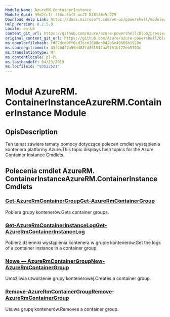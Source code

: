 ```yaml
---
Module Name: AzureRM.ContainerInstance
Module Guid: 99d2fc1f-ff3c-4bf3-ac22-8f81f0e5c279
Download Help Link: https://docs.microsoft.com/en-us/powershell/module/azurerm.containerinstance
Help Version: 0.2.5.0
Locale: en-US
content_git_url: https://github.com/Azure/azure-powershell/blob/preview/src/ResourceManager/ContainerInstance/Commands.ContainerInstance/help/AzureRM.ContainerInstance.md
original_content_git_url: https://github.com/Azure/azure-powershell/blob/preview/src/ResourceManager/ContainerInstance/Commands.ContainerInstance/help/AzureRM.ContainerInstance.md
ms.openlocfilehash: fd87dcd0ff8cd7cce268dec842b5c49565b1920e
ms.sourcegitcommit: 43f4bdf2a59dd82fd881512aa9761bf72eb5703c
ms.translationtype: MT
ms.contentlocale: pl-PL
ms.lasthandoff: 04/23/2019
ms.locfileid: "93522521"
---
```

# <span data-ttu-id="aea0b-101">Moduł AzureRM. ContainerInstance</span><span class="sxs-lookup"><span data-stu-id="aea0b-101">AzureRM.ContainerInstance Module</span></span>
## <span data-ttu-id="aea0b-102">Opis</span><span class="sxs-lookup"><span data-stu-id="aea0b-102">Description</span></span>
<span data-ttu-id="aea0b-103">Ten temat zawiera tematy pomocy dotyczące poleceń cmdlet wystąpienia kontenera platformy Azure.</span><span class="sxs-lookup"><span data-stu-id="aea0b-103">This topic displays help topics for the Azure Container Instance Cmdlets.</span></span>

## <span data-ttu-id="aea0b-104">Polecenia cmdlet AzureRM. ContainerInstance</span><span class="sxs-lookup"><span data-stu-id="aea0b-104">AzureRM.ContainerInstance Cmdlets</span></span>
### [<span data-ttu-id="aea0b-105">Get-AzureRmContainerGroup</span><span class="sxs-lookup"><span data-stu-id="aea0b-105">Get-AzureRmContainerGroup</span></span>](Get-AzureRmContainerGroup.md)
<span data-ttu-id="aea0b-106">Pobiera grupy kontenerów.</span><span class="sxs-lookup"><span data-stu-id="aea0b-106">Gets container groups.</span></span>

### [<span data-ttu-id="aea0b-107">Get-AzureRmContainerInstanceLog</span><span class="sxs-lookup"><span data-stu-id="aea0b-107">Get-AzureRmContainerInstanceLog</span></span>](Get-AzureRmContainerInstanceLog.md)
<span data-ttu-id="aea0b-108">Pobierz dzienniki wystąpienia kontenera w grupie kontenerów.</span><span class="sxs-lookup"><span data-stu-id="aea0b-108">Get the logs of a container instance in a container group.</span></span>

### [<span data-ttu-id="aea0b-109">Nowe — AzureRmContainerGroup</span><span class="sxs-lookup"><span data-stu-id="aea0b-109">New-AzureRmContainerGroup</span></span>](New-AzureRmContainerGroup.md)
<span data-ttu-id="aea0b-110">Umożliwia utworzenie grupy kontenerowej.</span><span class="sxs-lookup"><span data-stu-id="aea0b-110">Creates a container group.</span></span>

### [<span data-ttu-id="aea0b-111">Remove-AzureRmContainerGroup</span><span class="sxs-lookup"><span data-stu-id="aea0b-111">Remove-AzureRmContainerGroup</span></span>](Remove-AzureRmContainerGroup.md)
<span data-ttu-id="aea0b-112">Usuwa grupę kontenerów.</span><span class="sxs-lookup"><span data-stu-id="aea0b-112">Removes a container group.</span></span>

